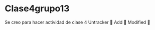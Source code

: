 # Clase4grupo13
Se creo para hacer actividad de clase 4
Untracker :raised_eyebrow: Add :raised_eyebrow: Modified :raised_eyebrow:
 
